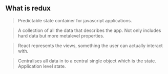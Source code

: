 ## What is redux 
> Predictable state container for javascript applications.

> A collection of all the data that describes the app.
> Not only includes hard data but more metalevel properties.

> React represents the views, something the user can actually interact with.

> Centralises all data in to a central single object which is the state.
> Application level state.
